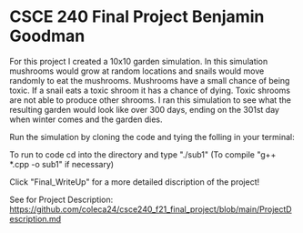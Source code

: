 # CSCE 240 Final Project Benjamin Goodman

For this project I created a 10x10 garden simulation. In this simulation mushrooms would grow at random locations and snails would move randomly to eat the mushrooms.  Mushrooms have a small chance of being toxic.  If a snail eats a toxic shroom it has a chance of dying.  Toxic shrooms are not able to produce other shrooms.  I ran this simulation to see what the resulting garden would look like over 300 days, ending on the 301st day when winter comes and the garden dies.

Run the simulation by cloning the code and tying the folling in your terminal:

To run to code cd into the directory and type "./sub1"
(To compile "g++ *.cpp -o sub1" if necessary)

Click "Final_WriteUp" for a more detailed discription of the project!

See for Project Description: https://github.com/coleca24/csce240_f21_final_project/blob/main/ProjectDescription.md
